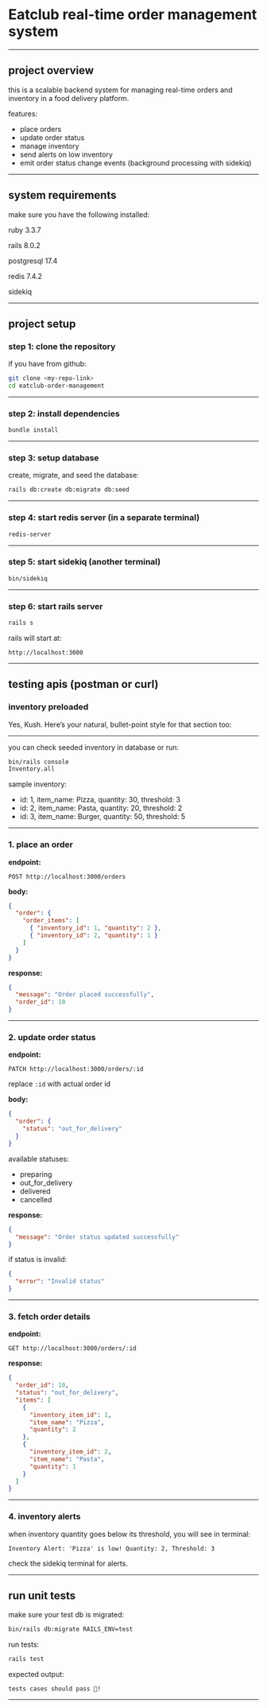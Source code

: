 # Eatclub real-time order management system

---

## project overview

this is a scalable backend system for managing real-time orders and inventory in a food delivery platform.

features:
- place orders
- update order status
- manage inventory
- send alerts on low inventory
- emit order status change events (background processing with sidekiq)

---

## system requirements

make sure you have the following installed:

ruby 3.3.7

rails 8.0.2

postgresql 17.4

redis 7.4.2

sidekiq

---

## project setup

### step 1: clone the repository

if you have from github:
```bash
git clone <my-repo-link>
cd eatclub-order-management
```
---

### step 2: install dependencies

```bash
bundle install
```

---

### step 3: setup database

create, migrate, and seed the database:

```bash
rails db:create db:migrate db:seed
```
---

### step 4: start redis server (in a separate terminal)

```bash
redis-server
```
---

### step 5: start sidekiq (another terminal)

```bash
bin/sidekiq
```
---

### step 6: start rails server

```bash
rails s
```

rails will start at:
```
http://localhost:3000
```

---

## testing apis (postman or curl)

### inventory preloaded

Yes, Kush. Here’s your natural, bullet-point style for that section too:

---

you can check seeded inventory in database or run:
```bash
bin/rails console
Inventory.all
```

sample inventory:

- id: 1, item_name: Pizza, quantity: 30, threshold: 3
- id: 2, item_name: Pasta, quantity: 20, threshold: 2
- id: 3, item_name: Burger, quantity: 50, threshold: 5

---

### 1. place an order

**endpoint:**
```
POST http://localhost:3000/orders
```

**body:**
```json
{
  "order": {
    "order_items": [
      { "inventory_id": 1, "quantity": 2 },
      { "inventory_id": 2, "quantity": 1 }
    ]
  }
}
```

**response:**
```json
{
  "message": "Order placed successfully",
  "order_id": 10
}
```

---

### 2. update order status

**endpoint:**
```
PATCH http://localhost:3000/orders/:id
```

replace `:id` with actual order id

**body:**
```json
{
  "order": {
    "status": "out_for_delivery"
  }
}
```

available statuses:
- preparing
- out_for_delivery
- delivered
- cancelled

**response:**
```json
{
  "message": "Order status updated successfully"
}
```

if status is invalid:
```json
{
  "error": "Invalid status"
}
```

---

### 3. fetch order details

**endpoint:**
```
GET http://localhost:3000/orders/:id
```

**response:**
```json
{
  "order_id": 10,
  "status": "out_for_delivery",
  "items": [
    {
      "inventory_item_id": 1,
      "item_name": "Pizza",
      "quantity": 2
    },
    {
      "inventory_item_id": 2,
      "item_name": "Pasta",
      "quantity": 1
    }
  ]
}
```

---

### 4. inventory alerts

when inventory quantity goes below its threshold, you will see in terminal:
```
Inventory Alert: 'Pizza' is low! Quantity: 2, Threshold: 3
```

check the sidekiq terminal for alerts.

---

## run unit tests

make sure your test db is migrated:

```bash
bin/rails db:migrate RAILS_ENV=test
```

run tests:
```bash
rails test
```

expected output:
```
tests cases should pass 🙏!
```

---